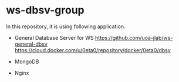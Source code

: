 # ws-dbsv-group

In this repository, it is using following application.

- General Database Server for WS
https://github.com/uoa-jlab/ws-general-dbsv  
https://cloud.docker.com/u/0eta0/repository/docker/0eta0/dbsv

- MongoDB
- Nginx
